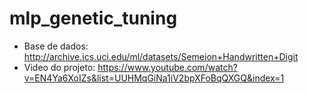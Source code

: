 # mlp_genetic_tuning

- Base de dados: http://archive.ics.uci.edu/ml/datasets/Semeion+Handwritten+Digit
- Video do projeto: https://www.youtube.com/watch?v=EN4Ya6XoIZs&list=UUHMqGiNa1iV2bpXFoBqQXGQ&index=1
